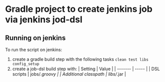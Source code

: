 # Gradle project to create jenkins job via jenkins jod-dsl

## Running on jenkins
 To run the script on jenkins:
 1. create a gradle build step with the following tasks `clean test libs config_setup`
 1. create a job-dsl build step with:
 | Setting | Value |
 | ------- | ----- |
 | DSL scripts | jobs/*.groovy |
 | Additional classpath | libs/*.jar |
